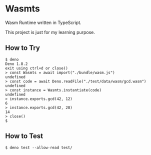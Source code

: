 # Wasmts

Wasm Runtime written in TypeScript.

This project is just for my learning purpose.

## How to Try

```
$ deno
Deno 1.8.2
exit using ctrl+d or close()
> const Wasmts = await import("./bundle/wasm.js")
undefined
> const code = await Deno.readFile("./test/data/wasm/gcd.wasm")
undefined
> const instance = Wasmts.instantiate(code)
undefined
> instance.exports.gcd(42, 12)
6
> instance.exports.gcd(42, 28)
14
> close()
$
```

## How to Test

```
$ deno test --allow-read test/
```